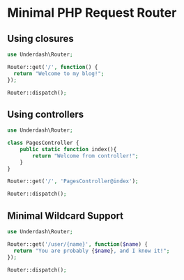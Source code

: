 # Minimal PHP Request Router

## Using closures
```php
use Underdash\Router;

Router::get('/', function() {
  return "Welcome to my blog!";
});

Router::dispatch();
```

## Using controllers
```php
use Underdash\Router;

class PagesController {
    public static function index(){
        return "Welcome from controller!";
    }
}

Router::get('/', 'PagesController@index');

Router::dispatch();
```

## Minimal Wildcard Support
```php
use Underdash\Router;

Router::get('/user/{name}', function($name) {
  return "You are probably {$name}, and I know it!";
});

Router::dispatch();
```